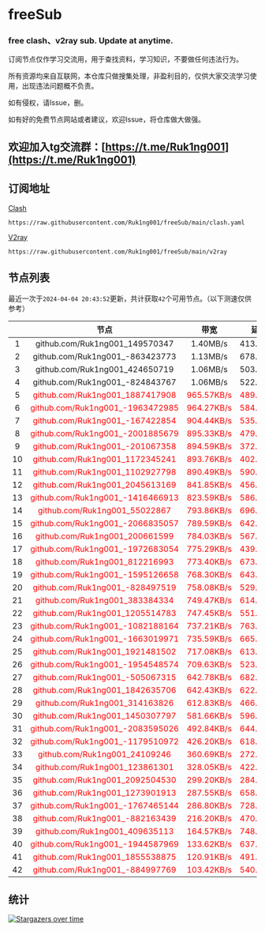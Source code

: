 # freeSub
### free clash、v2ray sub. Update at anytime.

订阅节点仅作学习交流用，用于查找资料，学习知识，不要做任何违法行为。

所有资源均来自互联网，本仓库只做搜集处理，非盈利目的，仅供大家交流学习使用，出现违法问题概不负责。

如有侵权，请Issue，删。

如有好的免费节点网站或者建议，欢迎Issue，将仓库做大做强。

## 欢迎加入tg交流群：[https://t.me/Ruk1ng001](https://t.me/Ruk1ng001)

## 订阅地址
[Clash](https://raw.githubusercontent.com/Ruk1ng001/freeSub/main/clash.yaml)
```
https://raw.githubusercontent.com/Ruk1ng001/freeSub/main/clash.yaml
```
[V2ray](https://raw.githubusercontent.com/Ruk1ng001/freeSub/main/v2ray)
```
https://raw.githubusercontent.com/Ruk1ng001/freeSub/main/v2ray
```

## 节点列表

最近一次于`2024-04-04 20:43:52`更新，共计获取`42`个可用节点。（以下测速仅供参考）

|  | 节点 | 带宽 | 延迟 |
|:-:|:--:|:--:|:--:|
 | 1 | github.com/Ruk1ng001_149570347 | 1.40MB/s | 413.00ms |
 | 2 | github.com/Ruk1ng001_-863423773 | 1.13MB/s | 678.00ms |
 | 3 | github.com/Ruk1ng001_424650719 | 1.06MB/s | 503.00ms |
 | 4 | github.com/Ruk1ng001_-824843767 | 1.06MB/s | 522.00ms |
 | 5 | <font color=red>github.com/Ruk1ng001_1887417908</font> | <font color=red>965.57KB/s</font> | <font color=red>489.00ms</font> |
 | 6 | <font color=red>github.com/Ruk1ng001_-1963472985</font> | <font color=red>964.27KB/s</font> | <font color=red>584.00ms</font> |
 | 7 | <font color=red>github.com/Ruk1ng001_-167422854</font> | <font color=red>904.44KB/s</font> | <font color=red>535.00ms</font> |
 | 8 | <font color=red>github.com/Ruk1ng001_-2001885679</font> | <font color=red>895.33KB/s</font> | <font color=red>479.00ms</font> |
 | 9 | <font color=red>github.com/Ruk1ng001_-201067358</font> | <font color=red>894.59KB/s</font> | <font color=red>372.00ms</font> |
 | 10 | <font color=red>github.com/Ruk1ng001_1172345241</font> | <font color=red>893.76KB/s</font> | <font color=red>402.00ms</font> |
 | 11 | <font color=red>github.com/Ruk1ng001_1102927798</font> | <font color=red>890.49KB/s</font> | <font color=red>590.00ms</font> |
 | 12 | <font color=red>github.com/Ruk1ng001_2045613169</font> | <font color=red>841.85KB/s</font> | <font color=red>456.00ms</font> |
 | 13 | <font color=red>github.com/Ruk1ng001_-1416466913</font> | <font color=red>823.59KB/s</font> | <font color=red>586.00ms</font> |
 | 14 | <font color=red>github.com/Ruk1ng001_55022867</font> | <font color=red>793.86KB/s</font> | <font color=red>696.00ms</font> |
 | 15 | <font color=red>github.com/Ruk1ng001_-2066835057</font> | <font color=red>789.59KB/s</font> | <font color=red>642.00ms</font> |
 | 16 | <font color=red>github.com/Ruk1ng001_200661599</font> | <font color=red>784.03KB/s</font> | <font color=red>567.00ms</font> |
 | 17 | <font color=red>github.com/Ruk1ng001_-1972683054</font> | <font color=red>775.29KB/s</font> | <font color=red>439.00ms</font> |
 | 18 | <font color=red>github.com/Ruk1ng001_812216993</font> | <font color=red>773.40KB/s</font> | <font color=red>673.00ms</font> |
 | 19 | <font color=red>github.com/Ruk1ng001_-1595126658</font> | <font color=red>768.30KB/s</font> | <font color=red>643.00ms</font> |
 | 20 | <font color=red>github.com/Ruk1ng001_-828497519</font> | <font color=red>758.08KB/s</font> | <font color=red>529.00ms</font> |
 | 21 | <font color=red>github.com/Ruk1ng001_383384334</font> | <font color=red>749.47KB/s</font> | <font color=red>614.00ms</font> |
 | 22 | <font color=red>github.com/Ruk1ng001_1205514783</font> | <font color=red>747.45KB/s</font> | <font color=red>551.00ms</font> |
 | 23 | <font color=red>github.com/Ruk1ng001_-1082188164</font> | <font color=red>737.21KB/s</font> | <font color=red>763.00ms</font> |
 | 24 | <font color=red>github.com/Ruk1ng001_-1663019971</font> | <font color=red>735.59KB/s</font> | <font color=red>665.00ms</font> |
 | 25 | <font color=red>github.com/Ruk1ng001_1921481502</font> | <font color=red>717.08KB/s</font> | <font color=red>613.00ms</font> |
 | 26 | <font color=red>github.com/Ruk1ng001_-1954548574</font> | <font color=red>709.63KB/s</font> | <font color=red>523.00ms</font> |
 | 27 | <font color=red>github.com/Ruk1ng001_-505067315</font> | <font color=red>642.78KB/s</font> | <font color=red>682.00ms</font> |
 | 28 | <font color=red>github.com/Ruk1ng001_1842635706</font> | <font color=red>642.43KB/s</font> | <font color=red>622.00ms</font> |
 | 29 | <font color=red>github.com/Ruk1ng001_314163826</font> | <font color=red>612.83KB/s</font> | <font color=red>466.00ms</font> |
 | 30 | <font color=red>github.com/Ruk1ng001_1450307797</font> | <font color=red>581.66KB/s</font> | <font color=red>596.00ms</font> |
 | 31 | <font color=red>github.com/Ruk1ng001_-2083595026</font> | <font color=red>492.84KB/s</font> | <font color=red>644.00ms</font> |
 | 32 | <font color=red>github.com/Ruk1ng001_-1179510972</font> | <font color=red>426.20KB/s</font> | <font color=red>618.00ms</font> |
 | 33 | <font color=red>github.com/Ruk1ng001_24109246</font> | <font color=red>360.69KB/s</font> | <font color=red>272.00ms</font> |
 | 34 | <font color=red>github.com/Ruk1ng001_123861301</font> | <font color=red>328.05KB/s</font> | <font color=red>422.00ms</font> |
 | 35 | <font color=red>github.com/Ruk1ng001_2092504530</font> | <font color=red>299.20KB/s</font> | <font color=red>284.00ms</font> |
 | 36 | <font color=red>github.com/Ruk1ng001_1273901913</font> | <font color=red>287.55KB/s</font> | <font color=red>658.00ms</font> |
 | 37 | <font color=red>github.com/Ruk1ng001_-1767465144</font> | <font color=red>286.80KB/s</font> | <font color=red>728.00ms</font> |
 | 38 | <font color=red>github.com/Ruk1ng001_-882163439</font> | <font color=red>216.20KB/s</font> | <font color=red>470.00ms</font> |
 | 39 | <font color=red>github.com/Ruk1ng001_409635113</font> | <font color=red>164.57KB/s</font> | <font color=red>748.00ms</font> |
 | 40 | <font color=red>github.com/Ruk1ng001_-1944587969</font> | <font color=red>133.62KB/s</font> | <font color=red>637.00ms</font> |
 | 41 | <font color=red>github.com/Ruk1ng001_1855538875</font> | <font color=red>120.91KB/s</font> | <font color=red>491.00ms</font> |
 | 42 | <font color=red>github.com/Ruk1ng001_-884997769</font> | <font color=red>103.42KB/s</font> | <font color=red>540.00ms</font> |


## 统计

[![Stargazers over time](https://starchart.cc/Ruk1ng001/freeSub.svg)](https://starchart.cc/Ruk1ng001/freeSub)
